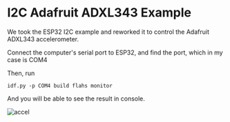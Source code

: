 # I2C Adafruit ADXL343 Example

We took the ESP32 I2C example and reworked it to control the Adafruit ADXL343 accelerometer.

Connect the computer's serial port to ESP32, and find the port, which in my case is COM4

Then, run

`idf.py -p COM4 build flahs monitor`

And you will be able to see the result in console.

![accel](images/accel.jpg)